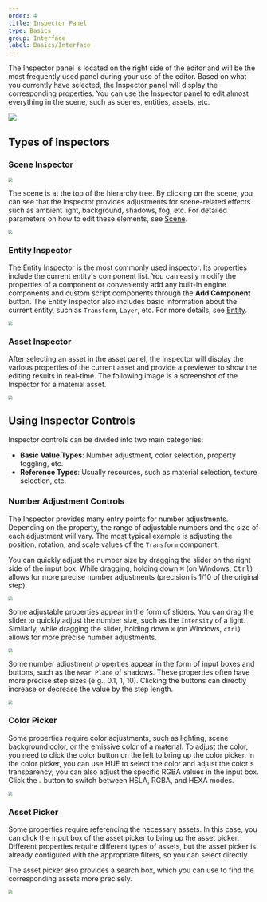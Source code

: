 ```yaml
---
order: 4
title: Inspector Panel
type: Basics
group: Interface
label: Basics/Interface
---
```


The Inspector panel is located on the right side of the editor and will be the most frequently used panel during your use of the editor. Based on what you currently have selected, the Inspector panel will display the corresponding properties. You can use the Inspector panel to edit almost everything in the scene, such as scenes, entities, assets, etc.

<img src="https://mdn.alipayobjects.com/huamei_fvsq9p/afts/img/A*NWWWTp5Le1cAAAAAAAAAAAAADqiTAQ/original" />

## Types of Inspectors

### Scene Inspector

<img src="https://gw.alipayobjects.com/zos/OasisHub/6429cce7-8fe4-4c12-bd41-1911f53acc5d/image-20240709111320128.png" style="zoom:50%;" />

The scene is at the top of the hierarchy tree. By clicking on the scene, you can see that the Inspector provides adjustments for scene-related effects such as ambient light, background, shadows, fog, etc. For detailed parameters on how to edit these elements, see [Scene](/en/docs/core/scene).

<img src="https://gw.alipayobjects.com/zos/OasisHub/cfdc7905-7a4f-47bb-aa77-3f3866486cee/image-20240709141658903.png" style="zoom:50%;" />

### Entity Inspector

The Entity Inspector is the most commonly used inspector. Its properties include the current entity's component list. You can easily modify the properties of a component or conveniently add any built-in engine components and custom script components through the **Add Component** button. The Entity Inspector also includes basic information about the current entity, such as `Transform`, `Layer`, etc. For more details, see [Entity](/en/docs/core/entity).

<img src="https://gw.alipayobjects.com/zos/OasisHub/bb8e0881-c716-4fc2-89c0-d7b4b01d668d/image-20240318175043180.png" style="zoom:50%;" />

### Asset Inspector

After selecting an asset in the asset panel, the Inspector will display the various properties of the current asset and provide a previewer to show the editing results in real-time. The following image is a screenshot of the Inspector for a material asset.

<img src="https://gw.alipayobjects.com/zos/OasisHub/1ce2c623-bab4-45dd-a0ef-12ab2e00e9a9/image-20240318175341251.png" style="zoom:50%;" />

## Using Inspector Controls

Inspector controls can be divided into two main categories:

- **Basic Value Types**: Number adjustment, color selection, property toggling, etc.
- **Reference Types**: Usually resources, such as material selection, texture selection, etc.

### Number Adjustment Controls

The Inspector provides many entry points for number adjustments. Depending on the property, the range of adjustable numbers and the size of each adjustment will vary. The most typical example is adjusting the position, rotation, and scale values of the `Transform` component.

You can quickly adjust the number size by dragging the slider on the right side of the input box. While dragging, holding down <Kbd>⌘</Kbd> (on Windows, <Kbd>Ctrl</Kbd>) allows for more precise number adjustments (precision is 1/10 of the original step).

<img src="https://gw.alipayobjects.com/zos/OasisHub/b14cd188-22bf-4d78-b327-07a331f3c58b/image-20240318175444343.png" style="zoom:50%;" />

Some adjustable properties appear in the form of sliders. You can drag the slider to quickly adjust the number size, such as the `Intensity` of a light. Similarly, while dragging the slider, holding down `⌘` (on Windows, `ctrl`) allows for more precise number adjustments.

<img src="https://gw.alipayobjects.com/zos/OasisHub/440cd2ed-d1eb-474f-be7e-7a35cac8c954/image-20240318175518354.png" style="zoom:50%;" />

Some number adjustment properties appear in the form of input boxes and buttons, such as the `Near Plane` of shadows. These properties often have more precise step sizes (e.g., 0.1, 1, 10). Clicking the buttons can directly increase or decrease the value by the step length.

<img src="https://gw.alipayobjects.com/zos/OasisHub/14c8726c-1a91-4206-8e73-93d436109172/image-20240318175638055.png" style="zoom:50%;" />

### Color Picker

Some properties require color adjustments, such as lighting, scene background color, or the emissive color of a material. To adjust the color, you need to click the color button on the left to bring up the color picker. In the color picker, you can use HUE to select the color and adjust the color's transparency; you can also adjust the specific RGBA values in the input box. Click the <img src="https://gw.alipayobjects.com/zos/OasisHub/dc030a4b-8813-4ea2-acb0-549c04363b1d/image-20230926110451443.png" style="zoom:33%;" /> button to switch between HSLA, RGBA, and HEXA modes.

<img src="https://gw.alipayobjects.com/zos/OasisHub/d340d0ea-a88a-4b82-b6c4-c69d3f4b8c4e/image-20240318175748734.png" style="zoom:50%;" />

### Asset Picker

Some properties require referencing the necessary assets. In this case, you can click the input box of the asset picker to bring up the asset picker. Different properties require different types of assets, but the asset picker is already configured with the appropriate filters, so you can select directly.

The asset picker also provides a search box, which you can use to find the corresponding assets more precisely.

<img src="https://gw.alipayobjects.com/zos/OasisHub/b8463854-4343-4dea-b1cf-713a7c617288/image-20240318175957149.png" style="zoom:50%;" />
